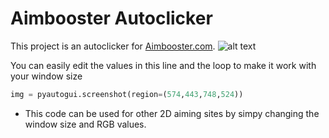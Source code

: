 # Aimbooster Autoclicker

This project is an autoclicker for [Aimbooster.com](http://www.aimbooster.com/). 
![alt text](https://github.com/Aitchessbee/Aimbooster-bot/blob/main/Images/aimbooster.png "Aimbooster")

You can easily edit the values in this line and the loop to make it work with your window size
```python
img = pyautogui.screenshot(region=(574,443,748,524))
```

* This code can be used for other 2D aiming sites by simpy changing the window size and RGB values.
